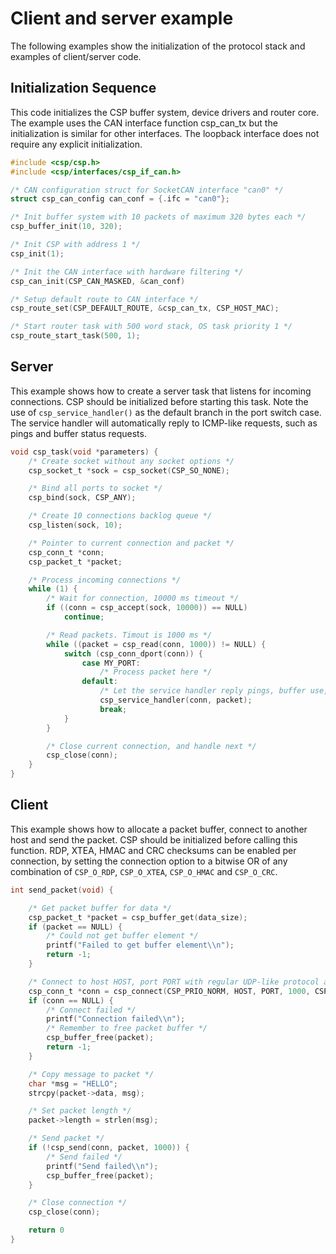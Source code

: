 Client and server example
=========================

The following examples show the initialization of the protocol stack and examples of client/server code.

Initialization Sequence
-----------------------

This code initializes the CSP buffer system, device drivers and router core. The example uses the CAN interface function csp_can_tx but the initialization is similar for other interfaces. The loopback interface does not require any explicit initialization.

``` c
#include <csp/csp.h>
#include <csp/interfaces/csp_if_can.h>

/* CAN configuration struct for SocketCAN interface "can0" */
struct csp_can_config can_conf = {.ifc = "can0"};

/* Init buffer system with 10 packets of maximum 320 bytes each */
csp_buffer_init(10, 320);

/* Init CSP with address 1 */
csp_init(1);

/* Init the CAN interface with hardware filtering */
csp_can_init(CSP_CAN_MASKED, &can_conf)

/* Setup default route to CAN interface */
csp_route_set(CSP_DEFAULT_ROUTE, &csp_can_tx, CSP_HOST_MAC);

/* Start router task with 500 word stack, OS task priority 1 */
csp_route_start_task(500, 1);
```

Server
------

This example shows how to create a server task that listens for incoming connections. CSP should be initialized before starting this task. Note the use of `csp_service_handler()` as the default branch in the port switch case. The service handler will automatically reply to ICMP-like requests, such as pings and buffer status requests.

``` c
void csp_task(void *parameters) {
    /* Create socket without any socket options */
    csp_socket_t *sock = csp_socket(CSP_SO_NONE);

    /* Bind all ports to socket */
    csp_bind(sock, CSP_ANY);

    /* Create 10 connections backlog queue */
    csp_listen(sock, 10);

    /* Pointer to current connection and packet */
    csp_conn_t *conn;
    csp_packet_t *packet;

    /* Process incoming connections */
    while (1) {
        /* Wait for connection, 10000 ms timeout */    
        if ((conn = csp_accept(sock, 10000)) == NULL)
            continue;

        /* Read packets. Timout is 1000 ms */
        while ((packet = csp_read(conn, 1000)) != NULL) {
            switch (csp_conn_dport(conn)) {
                case MY_PORT:
                    /* Process packet here */
                default:
                    /* Let the service handler reply pings, buffer use, etc. */
                    csp_service_handler(conn, packet);
                    break;
            }
        }

        /* Close current connection, and handle next */
        csp_close(conn);
    }
}
```

Client
------

This example shows how to allocate a packet buffer, connect to another host and send the packet. CSP should be initialized before calling this function. RDP, XTEA, HMAC and CRC checksums can be enabled per connection, by setting the connection option to a bitwise OR of any combination of `CSP_O_RDP`, `CSP_O_XTEA`, `CSP_O_HMAC` and `CSP_O_CRC`.

``` c
int send_packet(void) {

    /* Get packet buffer for data */
    csp_packet_t *packet = csp_buffer_get(data_size);
    if (packet == NULL) {
        /* Could not get buffer element */
        printf("Failed to get buffer element\\n");
        return -1;
    }

    /* Connect to host HOST, port PORT with regular UDP-like protocol and 1000 ms timeout */
    csp_conn_t *conn = csp_connect(CSP_PRIO_NORM, HOST, PORT, 1000, CSP_O_DEFAULT);
    if (conn == NULL) {
        /* Connect failed */
        printf("Connection failed\\n");
        /* Remember to free packet buffer */
        csp_buffer_free(packet);
        return -1;
    }

    /* Copy message to packet */
    char *msg = "HELLO";
    strcpy(packet->data, msg);

    /* Set packet length */
    packet->length = strlen(msg);

    /* Send packet */
    if (!csp_send(conn, packet, 1000)) {
        /* Send failed */
        printf("Send failed\\n");
        csp_buffer_free(packet);
    }

    /* Close connection */
    csp_close(conn);

    return 0
}
```

